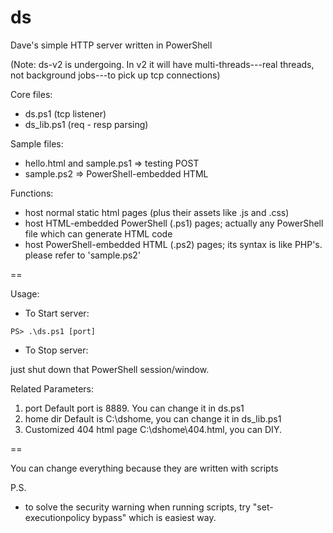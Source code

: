 ds
==

Dave's simple HTTP server written in PowerShell

(Note: ds-v2 is undergoing. In v2 it will have multi-threads---real threads, not background jobs---to pick up tcp connections)

Core files:
 - ds.ps1 (tcp listener)
 - ds_lib.ps1 (req - resp parsing)

Sample files:
 - hello.html and sample.ps1 => testing POST
 - sample.ps2 => PowerShell-embedded HTML

Functions:
 - host normal static html pages (plus their assets like .js and .css)
 - host HTML-embedded PowerShell (.ps1) pages; actually any PowerShell file which can generate HTML code
 - host PowerShell-embedded HTML (.ps2) pages; its syntax is like PHP's. please refer to 'sample.ps2'

==

Usage:

 - To Start server:

`PS> .\ds.ps1 [port]`

 - To Stop server:

just shut down that PowerShell session/window.


Related Parameters:

1. port
   Default port is 8889. You can change it in ds.ps1
2. home dir
   Default is C:\dshome, you can change it in ds_lib.ps1
3. Customized 404 html page
   C:\dshome\404.html, you can DIY.

==

You can change everything because they are written with scripts

P.S.
 - to solve the security warning when running scripts, try "set-executionpolicy bypass" which is easiest way.

